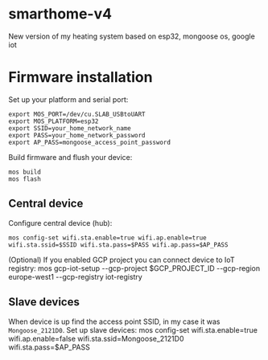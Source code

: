# smarthome-v4
New version of my heating system based on esp32, mongoose os, google iot

# Firmware installation

Set up your platform and serial port:

```
export MOS_PORT=/dev/cu.SLAB_USBtoUART
export MOS_PLATFORM=esp32
export SSID=your_home_network_name
export PASS=your_home_network_password
export AP_PASS=mongoose_access_point_password
```

Build firmware and flush your device:

    mos build
    mos flash

## Central device
Configure central device (hub):

    mos config-set wifi.sta.enable=true wifi.ap.enable=true  wifi.sta.ssid=$SSID wifi.sta.pass=$PASS wifi.ap.pass=$AP_PASS

(Optional) If you enabled GCP project you can connect device to IoT registry:
    mos gcp-iot-setup --gcp-project $GCP_PROJECT_ID --gcp-region europe-west1 --gcp-registry iot-registry

## Slave devices
When device is up find the access point SSID, in my case it was `Mongoose_2121D0`. Set up slave devices:
    mos config-set wifi.sta.enable=true wifi.ap.enable=false wifi.sta.ssid=Mongoose_2121D0 wifi.sta.pass=$AP_PASS   
